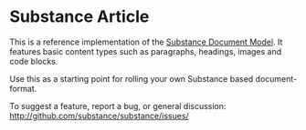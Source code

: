 Substance Article
=====

This is a reference implementation of the [Substance Document Model](http://github.com/substance/document). It features basic content types such as paragraphs, headings, images and code blocks.

Use this as a starting point for rolling your own Substance based document-format. 

To suggest a feature, report a bug, or general discussion: http://github.com/substance/substance/issues/
